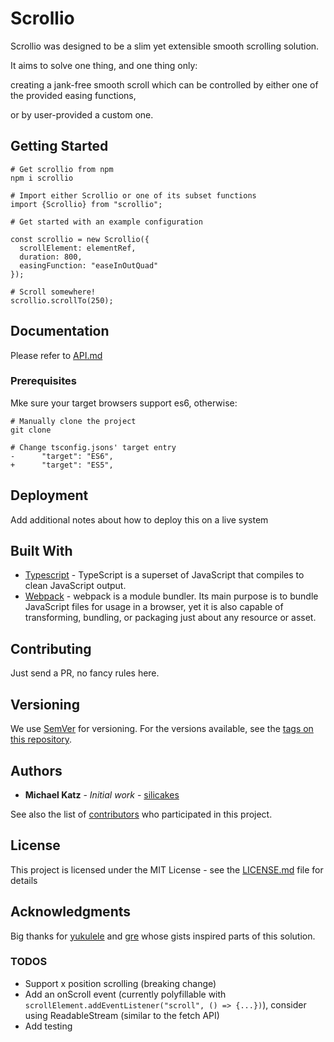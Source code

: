 # Scrollio

Scrollio was designed to be a slim yet extensible smooth scrolling solution.

It aims to solve one thing, and one thing only:

creating a jank-free smooth scroll which can be controlled by either one of the provided easing functions, 

or by user-provided a custom one.

## Getting Started

```
# Get scrollio from npm
npm i scrollio

# Import either Scrollio or one of its subset functions
import {Scrollio} from "scrollio";

# Get started with an example configuration

const scrollio = new Scrollio({
  scrollElement: elementRef,
  duration: 800,
  easingFunction: "easeInOutQuad"
});

# Scroll somewhere!
scrollio.scrollTo(250);

```

## Documentation
Please refer to [API.md](API.md)

### Prerequisites

Mke sure your target browsers support es6, otherwise:

```
# Manually clone the project
git clone

# Change tsconfig.jsons' target entry
-      "target": "ES6",
+      "target": "ES5",
```


## Deployment

Add additional notes about how to deploy this on a live system

## Built With

* [Typescript](https://www.typescriptlang.org/) - TypeScript is a superset of JavaScript that compiles to clean JavaScript output. 
* [Webpack](https://webpack.js.org/) - webpack is a module bundler. Its main purpose is to bundle JavaScript files for usage in a browser, yet it is also capable of transforming, bundling, or packaging just about any resource or asset.

## Contributing
Just send a PR, no fancy rules here.

## Versioning

We use [SemVer](http://semver.org/) for versioning. For the versions available, see the [tags on this repository](https://github.com/your/project/tags). 

## Authors

* **Michael Katz** - *Initial work* - [silicakes](https://github.com/silicakes)

See also the list of [contributors](https://github.com/your/project/contributors) who participated in this project.

## License

This project is licensed under the MIT License - see the [LICENSE.md](LICENSE.md) file for details

## Acknowledgments

Big thanks for [yukulele](https://github.com/yukulele) and [gre](https://github.com/gre) whose gists inspired parts of this solution.


### TODOS
- Support x position scrolling (breaking change)
- Add an onScroll event (currently polyfillable with `scrollElement.addEventListener("scroll", () => {...})`), consider using ReadableStream (similar to the fetch API)
- Add testing